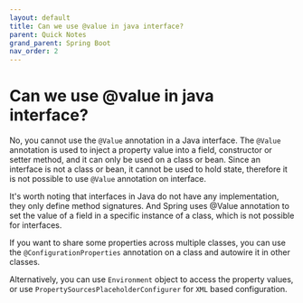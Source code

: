```yaml
---
layout: default
title: Can we use @value in java interface?
parent: Quick Notes
grand_parent: Spring Boot
nav_order: 2
---
```

# Can we use @value in java interface?

No, you cannot use the `@Value` annotation in a Java interface. The `@Value` annotation is used to inject a property value into a field, constructor or setter method, and it can only be used on a class or bean. Since an interface is not a class or bean, it cannot be used to hold state, therefore it is not possible to use `@Value` annotation on interface.

It's worth noting that interfaces in Java do not have any implementation, they only define method signatures. And Spring uses @Value annotation to set the value of a field in a specific instance of a class, which is not possible for interfaces.

If you want to share some properties across multiple classes, you can use the `@ConfigurationProperties` annotation on a class and autowire it in other classes.

Alternatively, you can use `Environment` object to access the property values, or use `PropertySourcesPlaceholderConfigurer` for `XML` based configuration.
